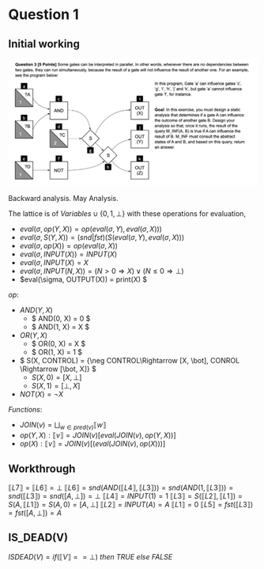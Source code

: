 # Question 1

## Initial working

![Question 3](./q3.png "Question 3")

Backward analysis. May Analysis.

The lattice is of $Variables \cup \{0, 1, \bot\}$ with these operations for evaluation,

- $eval(\sigma, op(Y, X)) = op(eval(\sigma, Y), eval(\sigma, X)))$
- $eval(\sigma, S(Y, X)) = (snd|fst)(S(eval(\sigma, Y), eval(\sigma, X)))$
- $eval(\sigma, op(X)) = op(eval(\sigma, X))$
- $eval(\sigma, INPUT(X)) = INPUT(X)$
- $eval(\sigma, INPUT(X) = X$
- $eval(\sigma, INPUT(N, X)) = (N > 0 \Rightarrow X) \lor (N \leq 0\Rightarrow \bot)$
- $eval(\sigma, OUTPUT(X)) = print(X) $

$op$:

- $AND(Y, X)$
  - $ AND(0, X) = 0 $
  - $ AND(1, X) = X $
- $OR(Y, X)$
  - $ OR(0, X) = X $
  - $ OR(1, X) = 1 $
- $ S(X, CONTROL) = \{\neg CONTROL\Rightarrow [X, \bot], CONROL \Rightarrow [\bot, X]\} $
  - $S(X, 0) = [X, \bot]$
  - $S(X, 1) = [\bot, X]$
- $NOT(X) = \neg X$

$Functions:$

- $JOIN(v) = \bigsqcup_{w \in pred(v)}\llbracket w \rrbracket$
- $op(Y, X): \llbracket v \rrbracket =  JOIN(v) [eval(JOIN(v), op(Y, X))]$
- $op(X): \llbracket v \rrbracket =  JOIN(v) [(eval(JOIN(v), op(X)))]$

## Workthrough

$\llbracket L7 \rrbracket = \llbracket L6 \rrbracket = \bot$
$\llbracket L6 \rrbracket = snd(AND(\llbracket L4 \rrbracket, \llbracket L3 \rrbracket)) = snd(AND(1, \llbracket L3 \rrbracket)) = snd(\llbracket L3 \rrbracket) = snd([A, \bot]) = \bot$
$\llbracket L4 \rrbracket = INPUT(1) = 1$
$\llbracket L3 \rrbracket = S(\llbracket L2 \rrbracket, \llbracket L1 \rrbracket) = S(A, \llbracket L1 \rrbracket) = S(A, 0) = [A, \bot]$
$\llbracket L2 \rrbracket = INPUT(A) = A$
$\llbracket L1 \rrbracket = 0$
$\llbracket L5 \rrbracket = fst(\llbracket L3 \rrbracket)= fst([A, \bot])= A$

## IS_DEAD(V)

$ISDEAD(V) = if (\llbracket V \rrbracket == \bot)$ $then$ $TRUE$ $else$ $FALSE$
